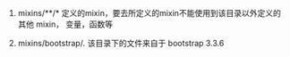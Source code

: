 
1. mixins/**/*
    定义的mixin，要去所定义的mixin不能使用到该目录以外定义的其他 mixin， 变量，函数等

1. mixins/bootstrap/*.*
    该目录下的文件来自于 bootstrap 3.3.6
    
    